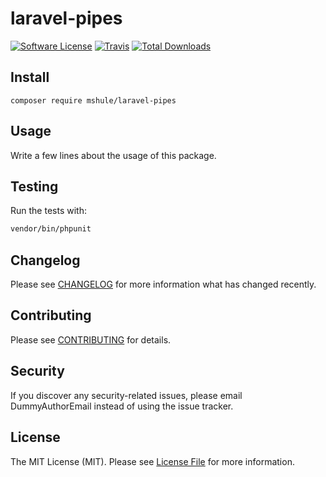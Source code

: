 # laravel-pipes

[![Software License](https://img.shields.io/badge/license-MIT-brightgreen.svg?style=flat-square)](LICENSE.md)
[![Travis](https://img.shields.io/travis/mshule/laravel-pipes.svg?style=flat-square)]()
[![Total Downloads](https://img.shields.io/packagist/dt/mshule/laravel-pipes.svg?style=flat-square)](https://packagist.org/packages/mshule/laravel-pipes)

## Install
`composer require mshule/laravel-pipes`

## Usage
Write a few lines about the usage of this package.

## Testing
Run the tests with:

``` bash
vendor/bin/phpunit
```

## Changelog
Please see [CHANGELOG](CHANGELOG.md) for more information what has changed recently.

## Contributing
Please see [CONTRIBUTING](CONTRIBUTING.md) for details.

## Security
If you discover any security-related issues, please email DummyAuthorEmail instead of using the issue tracker.

## License
The MIT License (MIT). Please see [License File](/LICENSE.md) for more information.